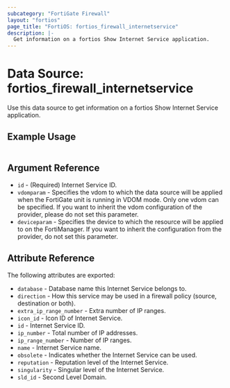 ```yaml
---
subcategory: "FortiGate Firewall"
layout: "fortios"
page_title: "FortiOS: fortios_firewall_internetservice"
description: |-
  Get information on a fortios Show Internet Service application.
---
```


# Data Source: fortios_firewall_internetservice
Use this data source to get information on a fortios Show Internet Service application.


## Example Usage

```hcl

```

## Argument Reference

* `id` - (Required) Internet Service ID.
* `vdomparam` - Specifies the vdom to which the data source will be applied when the FortiGate unit is running in VDOM mode. Only one vdom can be specified. If you want to inherit the vdom configuration of the provider, please do not set this parameter.
* `deviceparam` - Specifies the device to which the resource will be applied to on the FortiManager. If you want to inherit the configuration from the provider, do not set this parameter.

## Attribute Reference

The following attributes are exported:

* `database` - Database name this Internet Service belongs to.
* `direction` - How this service may be used in a firewall policy (source, destination or both).
* `extra_ip_range_number` - Extra number of IP ranges.
* `icon_id` - Icon ID of Internet Service.
* `id` - Internet Service ID.
* `ip_number` - Total number of IP addresses.
* `ip_range_number` - Number of IP ranges.
* `name` - Internet Service name.
* `obsolete` - Indicates whether the Internet Service can be used.
* `reputation` - Reputation level of the Internet Service.
* `singularity` - Singular level of the Internet Service.
* `sld_id` - Second Level Domain.

